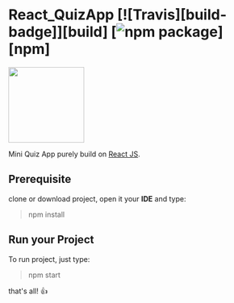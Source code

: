# React_QuizApp [![Travis][build-badge]][build] [![npm package][npm-badge]][npm]

<img src="../src/logo.svg" width="150" height="150"/>

Mini Quiz App purely build on [React JS](https://facebook.github.io/react).

## Prerequisite
clone or download project, open it your **IDE** and type:
> npm install

## Run your Project
To run project, just type:
> npm start

that's all! :+1:

[npm-badge]: https://img.shields.io/npm/v/react-router.svg?style=flat-square